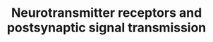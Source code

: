 ---
annotations:
- type: Pathway Ontology
  value: neuron-to-neuron signaling pathway via the chemical synapse
authors:
- ReactomeTeam
- Anwesha
- Mkutmon
- Eweitz
description: The neurotransmitter in the synaptic cleft released by the pre-synaptic
  neuron binds specific receptors located on the post-synaptic terminal. These receptors
  are either ion channels or G protein coupled receptors that function to transmit
  the signals from the post-synaptic membrane to the cell body.  View original pathway
  at [http://www.reactome.org/PathwayBrowser/#DIAGRAM=112314 Reactome].
last-edited: 2021-05-28
organisms:
- Homo sapiens
redirect_from:
- /index.php/Pathway:WP2754
- /instance/WP2754
schema-jsonld:
- '@context': https://schema.org/
  '@id': https://wikipathways.github.io/pathways/WP2754.html
  '@type': Dataset
  creator:
    '@type': Organization
    name: WikiPathways
  description: The neurotransmitter in the synaptic cleft released by the pre-synaptic
    neuron binds specific receptors located on the post-synaptic terminal. These receptors
    are either ion channels or G protein coupled receptors that function to transmit
    the signals from the post-synaptic membrane to the cell body.  View original pathway
    at [http://www.reactome.org/PathwayBrowser/#DIAGRAM=112314 Reactome].
  keywords:
  - HTR3 pentamers:5HT
  - GLRA:GLRB
  - receptors and
  - kainate receptors
  - 'GLRA1 '
  - 'HTR3D '
  - downstream events
  - activation
  - Activation of NMDA
  - upon glutamate
  - binding
  - Activation of
  - 'HTR3B '
  - Na+
  - 'HTR3E '
  - Acetylcholine
  - Nicotinic acetylcholine receptors (nAchR) are ionotropic receptors that can be
    activated by nicotine and permeable to of monovalent (sodium, potassium) and divalent
    cations(calcium), however, the permeability of sodium and/or calcium maybe high
    or low depending on the subunit composition of the receptor. Nicotinic acetylcholine
    receptors are expressed widely in the central and peripheral nervous system in
    the presynaptic terminal, terminal bouton and post synaptic neuron. Functionally
    nicotinic acetylcholine receptors in the pre synaptic and postsynaptic terminals
    behave similarly. Nicotinic AChR are a family of acetylcholine gated pentameric
    receptors that are formed by the association of various combinations of mostly
    alpha, beta subunits (for the neuronal type) and together with gamma, delta and
    epsilon subunits (for the muscle type). In addition, receptors may be more diverse
    due the fact that some receptors have same subunits but the stoichiometry of the
    subunits is different.
  - heteropentamer:NBEA
  - activation of AMPA
  - heteropentamer
  - 'GLRB '
  - NBEA
  - Ca2+
  - 'GLRA2 '
  - HTR3A pentamer:5HT
  - HTR3A pentamer
  - postsynaptic events
  - Glutamate binding,
  - 'Gly '
  - 'HTR3A '
  - 'NBEA '
  - 5HT
  - synaptic plasticity
  - binding and
  - K+
  - GABA receptor
  - GLRA:GLRB:Gly
  - 'GLRA3 '
  - 'HTR3C '
  - '5HT '
  - Cl-
  license: CC0
  name: Neurotransmitter receptors and postsynaptic signal transmission
seo: CreativeWork
title: Neurotransmitter receptors and postsynaptic signal transmission
wpid: WP2754
---